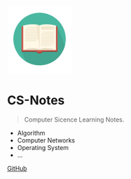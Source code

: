<img width="150px" src="_media/LogoMakr_1J56bI.png">

# CS-Notes

> Computer Sicence Learning Notes.

- Algorithm
- Computer Networks
- Operating System
- ...

[GitHub](https://github.com/CyC2018/CS-Notes)

<!-- ![color](#107ea485) -->

